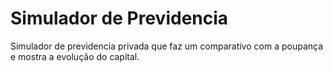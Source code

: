 # Simulador de Previdencia
Simulador de previdencia privada que faz um comparativo com a poupança e mostra a evolução do capital.
